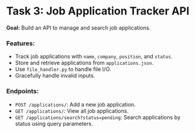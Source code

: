 # Task 3: Job Application Tracker API

**Goal:** Build an API to manage and search job applications.

### Features:
- Track job applications with `name`, `company`, `position`, and `status`.
- Store and retrieve applications from `applications.json`.
- Use `file_handler.py` to handle file I/O.
- Gracefully handle invalid inputs.

### Endpoints:
- `POST /applications/`: Add a new job application.
- `GET /applications/`: View all job applications.
- `GET /applications/search?status=pending`: Search applications by status using query parameters.

